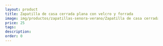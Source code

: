 ```yaml
---
layout: product
title: Zapatilla de casa cerrada plana con velcro y forrada 
image: img/productos/zapatillas-senora-verano/Zapatilla de casa cerrada plana con velcro y forrada =25.webp
price: 25
tags: 
description: 
order: 0
---
```


